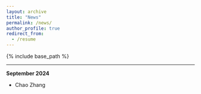 ```yaml
---
layout: archive
title: "News"
permalink: /news/
author_profile: true
redirect_from:
  - /resume
---
```


{% include base_path %}

--------------------------------------------------
**September 2024**

* Chao Zhang

<!-- <center><embed src="../assets/CV-Zhang_Chao.pdf" width="1200" height="1000"></center> -->
